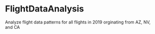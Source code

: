 # FlightDataAnalysis
Analyze flight data patterns for all flights in 2019 orginating from AZ, NV, and CA
